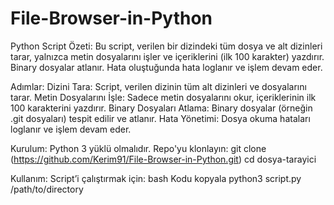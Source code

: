 # File-Browser-in-Python
Python Script Özeti:
Bu script, verilen bir dizindeki tüm dosya ve alt dizinleri tarar, yalnızca metin dosyalarını işler ve içeriklerini (ilk 100 karakter) yazdırır. Binary dosyalar atlanır. Hata oluştuğunda hata loglanır ve işlem devam eder.

Adımlar:
Dizini Tara: Script, verilen dizinin tüm alt dizinleri ve dosyalarını tarar.
Metin Dosyalarını İşle: Sadece metin dosyalarını okur, içeriklerinin ilk 100 karakterini yazdırır.
Binary Dosyaları Atlama: Binary dosyalar (örneğin .git dosyaları) tespit edilir ve atlanır.
Hata Yönetimi: Dosya okuma hataları loglanır ve işlem devam eder.


Kurulum:
Python 3 yüklü olmalıdır.
Repo'yu klonlayın:
git clone (https://github.com/Kerim91/File-Browser-in-Python.git)
cd dosya-tarayici


Kullanım:
Script’i çalıştırmak için:
bash
Kodu kopyala
python3 script.py /path/to/directory

